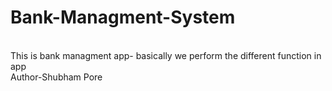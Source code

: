 # Bank-Managment-System
<br>
This is bank managment app- basically we perform the different function in app
<br>
Author-Shubham Pore

